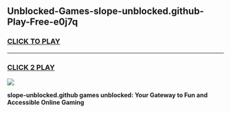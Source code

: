 
## Unblocked-Games-slope-unblocked.github-Play-Free-e0j7q
<h3>
<a href="https://premium76.site?title=slope-unblocked.github&ref=23A">CLICK TO PLAY</a></h3>
<hr>

<h3>
<a href="https://premium76.site?title=slope-unblocked.github&ref=23A">CLICK 2 PLAY</a>
  
</h3>

<a href="https://premium76.site?title=slope-unblocked.github&ref=23A"><img src="https://clearcache.store/games.png"></a>


**slope-unblocked.github games unblocked: Your Gateway to Fun and Accessible Online Gaming**
